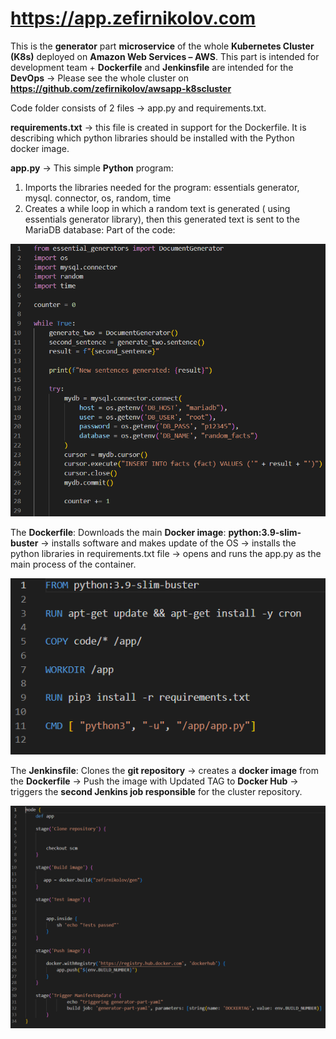 # https://app.zefirnikolov.com

This is the **generator** part **microservice** of the whole **Kubernetes Cluster (K8s)** deployed on **Amazon Web Services – AWS**. 
This part is intended for development team + **Dockerfile** and **Jenkinsfile** are intended for the **DevOps** -> Please see the whole cluster on **https://github.com/zefirnikolov/awsapp-k8scluster**

Code folder consists of 2 files -> app.py and requirements.txt. 

**requirements.txt** -> this file is created in support for the Dockerfile. It is describing which python libraries should be installed with the Python docker image. 

**app.py** -> This simple **Python** program:
 1. Imports the libraries needed for the program: essentials generator, mysql. connector, os, random, time
2. Creates a while loop in which a random text is generated ( using essentials generator library), then this generated text is sent to the MariaDB database:
Part of the code:

![generator](gencode.png)

The **Dockerfile**:
Downloads the main **Docker image**: **python:3.9-slim-buster** -> installs software and makes update of the OS -> installs the python libraries in requirements.txt file -> opens and runs the app.py as the main process of the container.

![dockerfile](docker.png)

The **Jenkinsfile**:
Clones the **git repository** -> creates a **docker image** from the **Dockerfile** -> Push the image with Updated TAG to **Docker Hub** -> triggers the **second Jenkins job responsible** for the cluster repository.

![jenkinsfile](jenkins.png)
